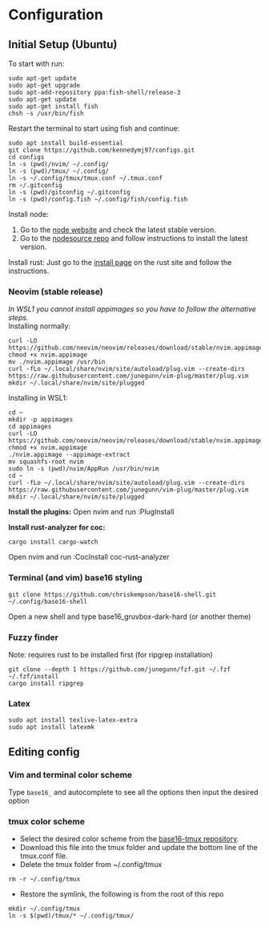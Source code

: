 # Configuration

## Initial Setup (Ubuntu)
To start with run:

```shell
sudo apt-get update
sudo apt-get upgrade
sudo apt-add-repository ppa:fish-shell/release-3
sudo apt-get update
sudo apt-get install fish
chsh -s /usr/bin/fish
```

Restart the terminal to start using fish and continue:
```shell
sudo apt install build-essential
git clone https://github.com/kennedymj97/configs.git
cd configs
ln -s (pwd)/nvim/ ~/.config/
ln -s (pwd)/tmux/ ~/.config/
ln -s ~/.config/tmux/tmux.conf ~/.tmux.conf
rm ~/.gitconfig
ln -s (pwd)/gitconfig ~/.gitconfig
ln -s (pwd)/config.fish ~/.config/fish/config.fish
```

Install node:

1. Go to the [node website](https://www.nodejs.org/en/) and check the latest stable version.
1. Go to the [nodesource repo](https://github.com/nodesource/distributions#deb) and follow instructions to install the latest version.

Install rust:
Just go to the [install page](https://www.rust-lang.org/tools/install) on the rust site and follow the instructions.

### Neovim (stable release)
*In WSL1 you cannot install appimages so you have to follow the alternative steps.*  
Installing normally:
```shell
curl -LO https://github.com/neovim/neovim/releases/download/stable/nvim.appimage
chmod +x nvim.appimage
mv ./nvim.appimage /usr/bin
curl -fLo ~/.local/share/nvim/site/autoload/plug.vim --create-dirs https://raw.githubusercontent.com/junegunn/vim-plug/master/plug.vim
mkdir ~/.local/share/nvim/site/plugged
```

Installing in WSL1:
```shell
cd ~
mkdir -p appimages
cd appimages
curl -LO https://github.com/neovim/neovim/releases/download/stable/nvim.appimage
chmod +x nvim.appimage
./nvim.appimage --appimage-extract
mv squashfs-root nvim
sudo ln -s (pwd)/nvim/AppRun /usr/bin/nvim
cd ~
curl -fLo ~/.local/share/nvim/site/autoload/plug.vim --create-dirs https://raw.githubusercontent.com/junegunn/vim-plug/master/plug.vim
mkdir ~/.local/share/nvim/site/plugged
```
**Install the plugins:**
Open nvim and run :PlugInstall

**Install rust-analyzer for coc:**
```shell
cargo install cargo-watch
```
Open nvim and run :CocInstall coc-rust-analyzer

### Terminal (and vim) base16 styling
```shell
git clone https://github.com/chriskempson/base16-shell.git ~/.config/base16-shell
```

Open a new shell and type base16_gruvbox-dark-hard (or another theme)

### Fuzzy finder
Note: requires rust to be installed first (for ripgrep installation)
```shell
git clone --depth 1 https://github.com/junegunn/fzf.git ~/.fzf
~/.fzf/install
cargo install ripgrep
```

### Latex
```shell
sudo apt install texlive-latex-extra
sudo apt install latexmk
```

## Editing config

### Vim and terminal color scheme
Type `base16_` and autocomplete to see all the options then input the desired option

### tmux color scheme
- Select the desired color scheme from the [base16-tmux repository](https://github.com/mattdavis90/base16-tmux/tree/master/colors). 
- Download this file into the tmux folder and update the bottom line of the tmux.conf file.
- Delete the tmux folder from ~/.config/tmux
```shell
rm -r ~/.config/tmux
```
- Restore the symlink, the following is from the root of this repo
```shell
mkdir ~/.config/tmux
ln -s $(pwd)/tmux/* ~/.config/tmux/
```

